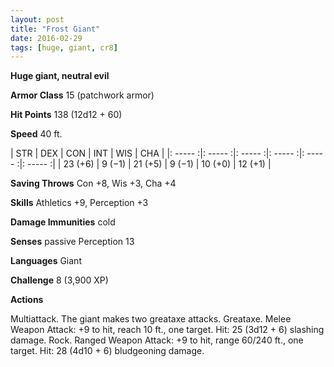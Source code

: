 ```yaml
---
layout: post
title: "Frost Giant"
date: 2016-02-29
tags: [huge, giant, cr8]
---
```


**Huge giant, neutral evil**

**Armor Class** 15 (patchwork armor)

**Hit Points** 138 (12d12 + 60)

**Speed** 40 ft.

|   STR   |   DEX   |   CON   |   INT   |   WIS   |   CHA   |
|: ----- :|: ----- :|: ----- :|: ----- :|: ----- :|: ----- :|
| 23 (+6) | 9 (−1) | 21 (+5) | 9 (−1) | 10 (+0) | 12 (+1) |

**Saving Throws** Con +8, Wis +3, Cha +4 

**Skills** Athletics +9, Perception +3 

**Damage Immunities** cold 

**Senses** passive Perception 13 

**Languages** Giant 

**Challenge** 8 (3,900 XP)

**Actions** 

Multiattack. The giant makes two greataxe attacks. Greataxe. Melee Weapon Attack: +9 to hit, reach 10 ft., one target. Hit: 25 (3d12 + 6) slashing damage. Rock. Ranged Weapon Attack: +9 to hit, range 60/240 ft., one target. Hit: 28 (4d10 + 6) bludgeoning damage.